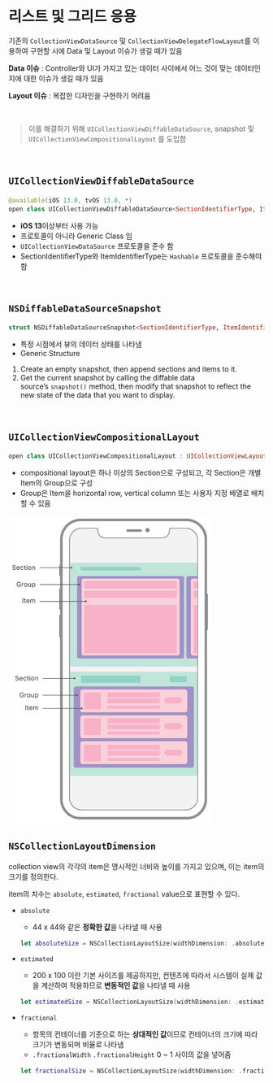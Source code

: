 # 리스트 및 그리드 응용
기존의 `CollectionViewDataSource` 및 `CollectionViewDelegateFlowLayout`를 이용하여 구현할 시에 Data 및 Layout 이슈가 생길 때가 있음

**Data 이슈** : Controller와 UI가 가지고 있는 데이터 사이에서 어느 것이 맞는 데이터인지에 대한 이슈가 생길 때가 있음

**Layout 이슈** : 복잡한 디자인을 구현하기 어려움

<br>

> 이를 해결하기 위해 `UICollectionViewDiffableDataSource`, snapshot 및 `UICollectionViewCompositionalLayout` 를 도입함 

<br>

## `UICollectionViewDiffableDataSource`

```swift
@available(iOS 13.0, tvOS 13.0, *)
open class UICollectionViewDiffableDataSource<SectionIdentifierType, ItemIdentifierType> : NSObject, UICollectionViewDataSource where SectionIdentifierType : Hashable, ItemIdentifierType : Hashable
```

- **iOS 13**이상부터 사용 가능
- 프로토콜이 아니라 Generic Class 임
- `UICollectionViewDataSource` 프로토콜을 준수 함
- SectionIdentifierType와 ItemIdentifierType는 `Hashable` 프로토콜을 준수해야 함

<br>

## ****`NSDiffableDataSourceSnapshot`****

```swift
struct NSDiffableDataSourceSnapshot<SectionIdentifierType, ItemIdentifierType> where SectionIdentifierType : Hashable, ItemIdentifierType : Hashable
```

- 특정 시점에서 뷰의 데이터 상태를 나타냄
- Generic Structure
1. Create an empty snapshot, then append sections and items to it.
2. Get the current snapshot by calling the diffable data source’s `snapshot()` method, then modify that snapshot to reflect the new state of the data that you want to display.

<br>

## `UICollectionViewCompositionalLayout`

```swift
open class UICollectionViewCompositionalLayout : UICollectionViewLayout
```

- compositional layout은 하나 이상의 Section으로 구성되고, 각 Section은 개별 Item의 Group으로 구성
- Group은 Item을 horizontal row, vertical column 또는 사용자 지정 배열로 배치할 수 있음

<img src="https://github.com/hyeji-K/fastcampus_iOS_course/blob/main/image/UICollectionViewCompositionalLayout.png" width="400">

<br>

## ****`NSCollectionLayoutDimension`****

collection view의 각각의 item은 명시적인 너비와 높이를 가지고 있으며, 이는 item의 크기를 정의한다.

item의 치수는 `absolute`, `estimated`, `fractional` value으로 표현할 수 있다.

- `absolute`
    - 44 x 44와 같은 **정확한 값**을 나타낼 때 사용
    
    ```swift
    let absoluteSize = NSCollectionLayoutSize(widthDimension: .absolute(44), heightDimension: .absolute(44))
    ```
    
- `estimated`
    - 200 x 100 이란 기본 사이즈를 제공하지만, 컨텐츠에 따라서 시스템이 실제 값을 계산하여 적용하므로 **변동적인 값**을 나타낼 때 사용
    
    ```swift
    let estimatedSize = NSCollectionLayoutSize(widthDimension: .estimated(200), heightDimension: .estimated(100))
    ```
    
- `fractional`
    - 항목의 컨테이너를 기준으로 하는 **상대적인 값**이므로 컨테이너의 크기에 따라 크기가 변동되며 비율로 나타냄
    - `.fractionalWidth` `.fractionalHeight` 0 ~ 1 사이의 값을 넣어줌
    
    ```swift
    let fractionalSize = NSCollectionLayoutSize(widthDimension: .fractionalWidth(0.2), heightDimension: .fractionalWidth(0.2))
    ```